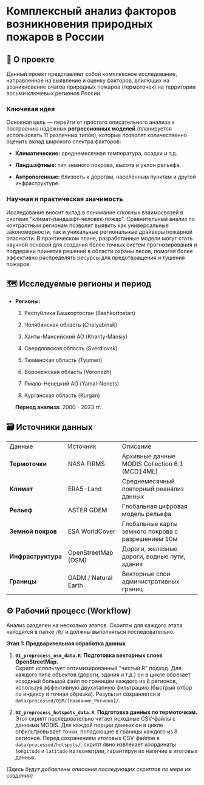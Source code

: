 # Комплексный анализ факторов возникновения природных пожаров в России

## 📜 О проекте

Данный проект представляет собой комплексное исследование, направленное на выявление и оценку факторов, влияющих на возникновение очагов природных пожаров (термоточек) на территории восьми ключевых регионов России.

### Ключевая идея

Основная цель — перейти от простого описательного анализа к построению надежных **регрессионных моделей** (планируется использовать 11 различных типов), которые позволят количественно оценить вклад широкого спектра факторов:

-   **Климатические:** среднемесячная температура, осадки и т.д.

-   **Ландшафтные:** тип земного покрова, высота и уклон рельефа.

-   **Антропогенные:** близость к дорогам, населенным пунктам и другой инфраструктуре.

### Научная и практическая значимость

Исследование вносит вклад в понимание сложных взаимосвязей в системе "климат-ландшафт-человек-пожар". Сравнительный анализ по контрастным регионам позволит выявить как универсальные закономерности, так и уникальные региональные драйверы пожарной опасности. В практическом плане, разработанные модели могут стать научной основой для создания более точных систем прогнозирования и поддержки принятия решений в области охраны лесов, помогая более эффективно распределять ресурсы для предотвращения и тушения пожаров.

## 🗺️ Исследуемые регионы и период

-   **Регионы:**

    1.  Республика Башкортостан (Bashkortostan)

    2.  Челябинская область (Chelyabinsk)

    3.  Ханты-Мансийский АО (Khanty-Mansiy)

    4.  Свердловская область (Sverdlovsk)

    5.  Тюменская область (Tyumen)

    6.  Воронежская область (Voronezh)

    7.  Ямало-Ненецкий АО (Yamal-Nenets)

    8.  Курганская область (Kurgan)

    **Период анализа:** 2000 - 2023 гг.

## 🗃️ Источники данных

|  |  |  |
|----|----|----|
| Данные | Источник | Описание |
| **Термоточки** | NASA FIRMS | Архивные данные MODIS Collection 6.1 (MCD14ML) |
| **Климат** | ERA5-Land | Среднемесячный повторный реанализ данных |
| **Рельеф** | ASTER GDEM | Глобальная цифровая модель рельефа |
| **Земной покров** | ESA WorldCover | Глобальные карты земного покрова с разрешением 10м |
| **Инфраструктура** | OpenStreetMap (OSM) | Дороги, железные дороги, водные пути, здания |
| **Границы** | GADM / Natural Earth | Векторные слои административных границ |

## ⚙️ Рабочий процесс (Workflow)

Анализ разделен на несколько этапов. Скрипты для каждого этапа находятся в папке `/R/` и должны выполняться последовательно.

**Этап 1: Предварительная обработка данных**

1.  **`01_preprocess_osm_data.R`**: **Подготовка векторных слоев OpenStreetMap.**\
    Скрипт использует оптимизированный "чистый R" подход. Для каждого типа объектов (дороги, здания и т.д.) он в цикле обрезает исходный большой файл по границам каждого из 8 регионов, используя эффективную двухэтапную фильтрацию (быстрый отбор по индексу и точная обрезка). Результат сохраняется в `data/processed/OSM/[Название_Региона]/`.

2.  **`02_preprocess_hotspots_data.R`**: **Подготовка данных по термоточкам.**\
    Этот скрипт последовательно читает исходные CSV-файлы с данными MODIS. Для каждой порции данных он в цикле отфильтровывает точки, попадающие в границы каждого из 8 регионов. Перед сохранением итоговых CSV-файлов в `data/processed/hotspots/`, скрипт явно извлекает координаты `longitude` и `latitude` из геометрии, гарантируя их наличие в итоговых данных.

*(Здесь будут добавлены описания последующих скриптов по мере их создания)*
